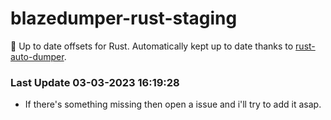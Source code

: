 # blazedumper-rust-staging

🚀 Up to date offsets for Rust. Automatically kept up to date thanks to [rust-auto-dumper](https://github.com/Akandesh/rust-auto-dumper).


### Last Update 03-03-2023 16:19:28
- If there's something missing then open a issue and i'll try to add it asap.